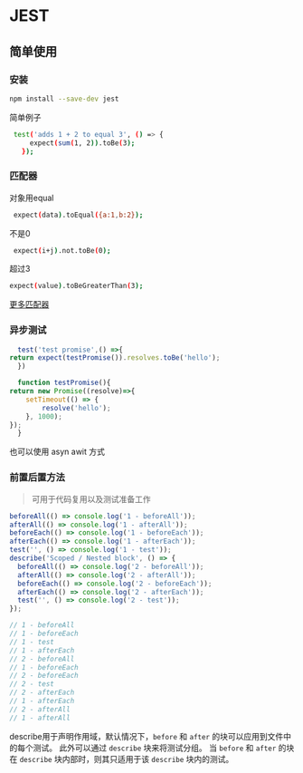 <!--
 * @Author: xx
 * @Date: 2021-06-25 16:45:26
 * @LastEditors: 青峰
 * @LastEditTime: 2021-06-25 16:46:31
 * @FilePath: /vue-press/docs/jest-doc/README.md
-->

# JEST

## 简单使用

### 安装

```bash
npm install --save-dev jest
```

简单例子

```bash
 test('adds 1 + 2 to equal 3', () => {
     expect(sum(1, 2)).toBe(3);
   });
```

### 匹配器

对象用equal

```bash
 expect(data).toEqual({a:1,b:2});
```

 不是0

 ```bash
  expect(i+j).not.toBe(0);
 ```

  超过3

  ```bash
  expect(value).toBeGreaterThan(3);
  ```

  [更多匹配器](https://jestjs.io/docs/zh-Hans/expect)

### 异步测试

```javascript
  test('test promise',() =>{
return expect(testPromise()).resolves.toBe('hello');
  })

  function testPromise(){
return new Promise((resolve)=>{
    setTimeout(() => {
        resolve('hello');
    }, 1000);
});
  }
```

也可以使用 asyn awit 方式

### 前置后置方法

> 可用于代码复用以及测试准备工作

```javascript
beforeAll(() => console.log('1 - beforeAll'));
afterAll(() => console.log('1 - afterAll'));
beforeEach(() => console.log('1 - beforeEach'));
afterEach(() => console.log('1 - afterEach'));
test('', () => console.log('1 - test'));
describe('Scoped / Nested block', () => {
  beforeAll(() => console.log('2 - beforeAll'));
  afterAll(() => console.log('2 - afterAll'));
  beforeEach(() => console.log('2 - beforeEach'));
  afterEach(() => console.log('2 - afterEach'));
  test('', () => console.log('2 - test'));
});

// 1 - beforeAll
// 1 - beforeEach
// 1 - test
// 1 - afterEach
// 2 - beforeAll
// 1 - beforeEach
// 2 - beforeEach
// 2 - test
// 2 - afterEach
// 1 - afterEach
// 2 - afterAll
// 1 - afterAll
```

describe用于声明作用域，默认情况下，`before` 和 `after` 的块可以应用到文件中的每个测试。 此外可以通过 `describe` 块来将测试分组。 当 `before` 和 `after` 的块在 `describe` 块内部时，则其只适用于该 `describe` 块内的测试。
